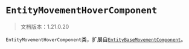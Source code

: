# `EntityMovementHoverComponent`

> 文档版本：1.21.0.20

`EntityMovementHoverComponent`类，扩展自[`EntityBaseMovementComponent`](./entitybasemovementcomponent.md)。

